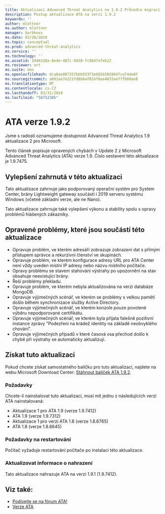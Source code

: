 ```yaml
---
title: Aktualizaci Advanced Threat Analytics na 1.9.2 Průvodce migrací | Dokumentace Microsoftu
description: Postup aktualizace ATA na verzi 1.9.2
keywords: ''
author: mlottner
ms.author: mlottner
manager: barbkess
ms.date: 03/28/2019
ms.topic: conceptual
ms.prod: advanced-threat-analytics
ms.service: ''
ms.technology: ''
ms.assetid: 2946310a-8e4e-48fc-9450-fc9647efeb22
ms.reviewer: ort
ms.suite: ems
ms.openlocfilehash: dca6ae80725fbbb933f3e665b5020647ce74de0f
ms.sourcegitcommit: a0d1ae7e221fd8bbaf81bf8ae4833ae77fb80ae8
ms.translationtype: MT
ms.contentlocale: cs-CZ
ms.lasthandoff: 03/31/2019
ms.locfileid: "58752305"
---
```

# <a name="ata-version-192"></a>ATA verze 1.9.2


Jsme s radostí oznamujeme dostupnost Advanced Threat Analytics 1.9 aktualizace 2 pro Microsoft.

Tento článek popisuje opravených chybách v Update 2 z Microsoft Advanced Threat Analytics (ATA) verze 1.9. Číslo sestavení této aktualizace je 1.9.7475.

## <a name="improvements-included-in-this-update"></a>Vylepšení zahrnutá v této aktualizaci

Tato aktualizace zahrnuje jako podporovaný operační systém pro System Center, brány Lightweight gateway součásti i 2019 serveru systému Windows (včetně základní verze, ale ne Nano).

Tato aktualizace zahrnuje také vylepšení výkonu a stability spolu s opravy problémů hlášených zákazníky.

## <a name="fixed-issues-included-in-this-update"></a>Opravené problémy, které jsou součástí této aktualizace

- Opravuje problém, ve kterém adresáři zobrazuje zobrazení dat s přímým přístupem správce a rekurzivní členství ve skupinách.
- Opravuje problém, ve kterém konfigurace adresy URL pro ATA Center není vždy uveden místní IP adresy nebo názvu místního počítače.
- Opravy problému se stavem stahování výstrahy po upozornění na stav obsahuje neexistující brány.
- Řeší problémy překladu.
- Opravuje problém, ve kterém nebyla aktualizována na verzi databáze MongoDB.
- Opravuje výjimečných scénář, ve kterém se problémy s velkou pamětí došlo během synchronizace služby Active Directory.
- Opravuje výjimečných scénář, ve kterém konzole pouze povolené výběru nepodporované certifikátu.
- Opravuje výjimečných scénář, ve kterém byla přijata falešně pozitivní instance zprávy "Podezření na krádež identity na základě neobvyklého chování".
- Opravuje výjimečných případů v které časová osa přechod došlo k chybě při výstrahy se automaticky aktualizují.

## <a name="get-this-update"></a>Získat tuto aktualizaci

Pokud chcete získat samostatného balíčku pro tuto aktualizaci, najdete na webu Microsoft Download Center: [Stáhnout balíček ATA 1.9.2](https://www.microsoft.com/en-us/download/details.aspx?id=56725).

### <a name="prerequisites"></a>Požadavky

Chcete-li nainstalovat tuto aktualizaci, musí mít jednu z následujících verzí ATA nainstalovaná: 
- Aktualizace 1 pro ATA 1.9 (verze 1.9.7412)
- ATA 1.9 (verze 1.9.7312)
- Aktualizace 1 pro verzi ATA 1.8 (verze 1.8.6765)
- ATA 1.8 (verze 1.8.6645)

### <a name="restart-requirement"></a>Požadavky na restartování

Počítač vyžaduje restartování počítače po instalaci této aktualizace.

### <a name="update-replacement-information"></a>Aktualizovat informace o nahrazení

Tato aktualizace nahrazuje ATA na verzi 1.9.1 (1.9.7412).


## <a name="see-also"></a>Viz také:

- [Podívejte se na fórum ATA!](https://social.technet.microsoft.com/Forums/security/home?forum=mata)
- [Verze ATA](ata-versions.md)